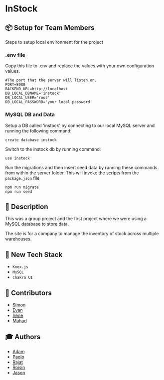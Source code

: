 # InStock

## 📦 Setup for Team Members

Steps to setup local environment for the project

### .env file
Copy this file to .env and replace the values with your own configuration values.

```
#The port that the server will listen on.
PORT=8080
BACKEND_URL=http://localhost
DB_LOCAL_DBNAME='instock'
DB_LOCAL_USER='root'
DB_LOCAL_PASSWORD='your local password'
```

### MySQL DB and Data

Setup a DB called 'instock' by connecting to our local MySQL server and running the following command:

```
create database instock
```

Switch to the instock db by running command:

```
use instock
```



Run the migrations and then insert seed data by running these commands from within the server folder. This will invoke the scripts from the `package.json` file
```
npm run migrate
npm run seed
```

## 📝 Description
This was a group project and the first project where we were using a MySQL database to store data.

The site is for a company to manage the inventory of stock across multiple warehouses.

## 🧰 New Tech Stack

* `Knex.js`
* `MySQL`
* `Chakra UI`

## 👷 Contributors
* [Simon](https://github.com/simon-harlow)
* [Evan](https://github.com/evan-csj)
* [Irene](https://github.com/IreneHuynh)
* [Mahad](https://github.com/Mahad-7)

## 🎓 Authors
* [Adam](https://github.com/GInTher)
* [Paolo](https://github.com/PCRib)
* [Rajat](https://github.com/rjtbansal)
* [Roisin](https://github.com/RoisOneill)
* [Jason](https://github.com/projectyang)
